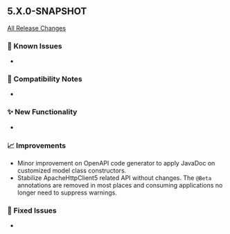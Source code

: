 ## 5.X.0-SNAPSHOT

[All Release Changes](https://github.com/SAP/cloud-sdk-java/releases)

### 🚧 Known Issues

- 

### 🔧 Compatibility Notes

- 

### ✨ New Functionality

- 

### 📈 Improvements

- Minor improvement on OpenAPI code generator to apply JavaDoc on customized model class constructors.
- Stabilize ApacheHttpClient5 related API without changes.
  The `@Beta` annotations are removed in most places and consuming applications no longer need to suppress warnings.

### 🐛 Fixed Issues

- 
